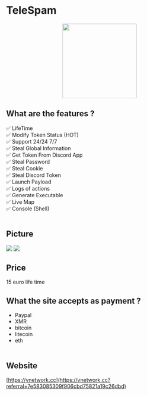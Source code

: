 # TeleSpam
<p align="center">
  <img src="https://vnetwork.cc/panel/assets/images/favicon.png", width="200", height="200">
</p>

## What are the features ?
✅ LifeTime<br>
✅ Modify Token Status (HOT)<br>
✅ Support 24/24 7/7<br>
✅ Steal Global Information<br>
✅ Get Token From Discord App<br>
✅ Steal Password<br>
✅ Steal Cookie<br>
✅ Steal Discord Token<br>
✅ Launch Payload<br>
✅ Logs of actions<br>
✅ Generate Executable<br>
✅ Live Map<br>
✅ Console (Shell)<br>
<br>
## Picture 
<img src="https://cdn.vnetwork.cc/img/manager_doc.png">
<img src="https://cdn.vnetwork.cc/img/detail_doc.png">

## Price 
15 euro life time

## What the site accepts as payment ?
- Paypal<br>
- XMR<br>
- bitcoin<br>
- litecoin<br>
- eth<br><br>

## Website
[https://vnetwork.cc](https://vnetwork.cc?referral=7e583085309f906cbd75821a19c26dbd)

